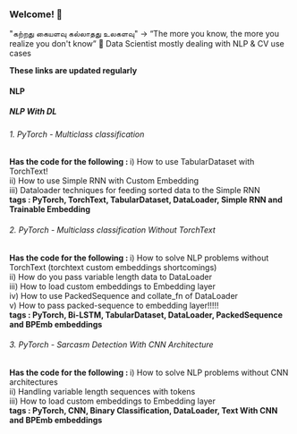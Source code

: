 ### Welcome! 👋

<!--
**sanjeevr5/sanjeevr5** is a ✨ _special_ ✨ repository because its `README.md` (this file) appears on your GitHub profile.
My 💪 work can be seen here: 

Here are some ideas to get you started:

- 🔭 I’m currently working at TCS
- 🌱 I’m currently learning Data Science On AWS
- 👯 I’m looking to collaborate on ...
- 🤔 I’m looking for help with ...
- 💬 Ask me about ...
- 📫 How to reach me: ...
- 😄 Pronouns: ...
- ⚡ Fun fact: ...
-->
"கற்றது கையளவு கல்லாதது உலகளவு" ->  “The more you know, the more you realize you don't know”
🔭 Data Scientist mostly dealing with NLP & CV use cases

<b> These links are updated regularly</b>
#### NLP

##### NLP With DL

###### 1. PyTorch - Multiclass classification 

<b> Has the code for the following : </b>
i) How to use TabularDataset with TorchText!<br/>
ii) How to use Simple RNN with Custom Embedding<br/>
iii) Dataloader techniques for feeding sorted data to the Simple RNN<br/>
<b> tags : PyTorch, TorchText, TabularDataset, DataLoader, Simple RNN and Trainable Embedding </b>

###### 2. PyTorch - Multiclass classification Without TorchText

<b> Has the code for the following : </b>
  i) How to solve NLP problems without TorchText (torchtext custom embeddings shortcomings)<br/>
  ii) How do you pass variable length data to DataLoader<br/>
  iii) How to load custom embeddings to Embedding layer<br/>
  iv) How to use PackedSequence and collate_fn of DataLoader<br/>
  v) How to pass packed-sequence to embedding layer!!!!!<br/>
  <b> tags : PyTorch, Bi-LSTM, TabularDataset, DataLoader, PackedSequence and BPEmb embeddings </b>

###### 3. PyTorch - Sarcasm Detection With CNN Architecture

<b> Has the code for the following : </b>
  i) How to solve NLP problems without CNN architectures<br/>
  ii) Handling variable length sequences with <pad> tokens<br/>
  iii) How to load custom embeddings to Embedding layer<br/>
  <b> tags : PyTorch, CNN, Binary Classification, DataLoader, Text With CNN and BPEmb embeddings </b>


